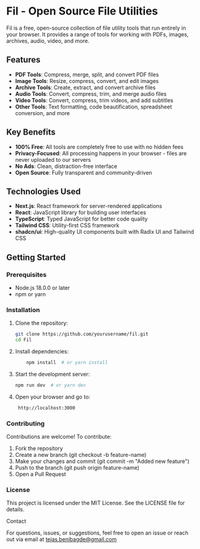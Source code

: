 # Fil - Open Source File Utilities

Fil is a free, open-source collection of file utility tools that run entirely in your browser. It provides a range of tools for working with PDFs, images, archives, audio, video, and more.

## Features

- **PDF Tools**: Compress, merge, split, and convert PDF files
- **Image Tools**: Resize, compress, convert, and edit images
- **Archive Tools**: Create, extract, and convert archive files
- **Audio Tools**: Convert, compress, trim, and merge audio files
- **Video Tools**: Convert, compress, trim videos, and add subtitles
- **Other Tools**: Text formatting, code beautification, spreadsheet conversion, and more

## Key Benefits

- **100% Free**: All tools are completely free to use with no hidden fees
- **Privacy-Focused**: All processing happens in your browser - files are never uploaded to our servers
- **No Ads**: Clean, distraction-free interface
- **Open Source**: Fully transparent and community-driven

## Technologies Used

- **Next.js**: React framework for server-rendered applications
- **React**: JavaScript library for building user interfaces
- **TypeScript**: Typed JavaScript for better code quality
- **Tailwind CSS**: Utility-first CSS framework
- **shadcn/ui**: High-quality UI components built with Radix UI and Tailwind CSS

## Getting Started

### Prerequisites

- Node.js 18.0.0 or later
- npm or yarn

### Installation

1. Clone the repository:
   ```bash
   git clone https://github.com/yourusername/fil.git
   cd Fil
   ```
2. Install dependencies:

   ```bash
       npm install  # or yarn install
   ```

3. Start the development server:

   ```bash
   npm run dev  # or yarn dev
   ```

4. Open your browser and go to:

   ```bash
    http://localhost:3000
   ```

### Contributing

Contributions are welcome! To contribute:

1. Fork the repository
2. Create a new branch (git checkout -b feature-name)
3. Make your changes and commit (git commit -m "Added new feature")
4. Push to the branch (git push origin feature-name)
5. Open a Pull Request

### License

This project is licensed under the MIT License. See the LICENSE file for details.

Contact

For questions, issues, or suggestions, feel free to open an issue or reach out via email at tejas.benibagde@gmail.com
